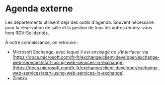 # Agenda externe

Les départements utilisent déjà des outils d'agenda. Souvent nécessaire pour la réservation de salle et la gestion de tous les autres rendez-vous hors RDV-Solidarités.

À notre connaissance, on retrouve :

* Microsoft Exchange, avec lequel il est envisagé de s'interfacer via [https://docs.microsoft.com/fr-fr/exchange/client-developer/exchange-web-services/start-using-web-services-in-exchange](https://docs.microsoft.com/fr-fr/exchange/client-developer/exchange-web-services/start-using-web-services-in-exchange)
* Zimbra

